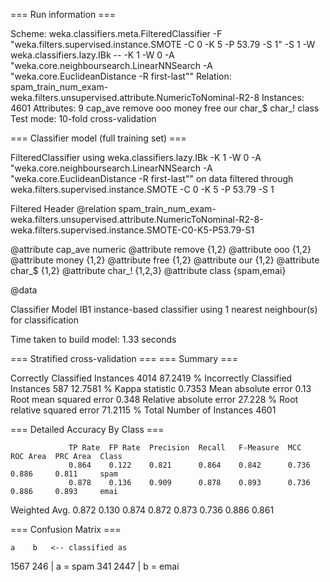 === Run information ===

Scheme:       weka.classifiers.meta.FilteredClassifier -F "weka.filters.supervised.instance.SMOTE -C 0 -K 5 -P 53.79 -S 1" -S 1 -W weka.classifiers.lazy.IBk -- -K 1 -W 0 -A "weka.core.neighboursearch.LinearNNSearch -A \"weka.core.EuclideanDistance -R first-last\""
Relation:     spam_train_num_exam-weka.filters.unsupervised.attribute.NumericToNominal-R2-8
Instances:    4601
Attributes:   9
              cap_ave
              remove
              ooo
              money
              free
              our
              char_$
              char_!
              class
Test mode:    10-fold cross-validation

=== Classifier model (full training set) ===

FilteredClassifier using weka.classifiers.lazy.IBk -K 1 -W 0 -A "weka.core.neighboursearch.LinearNNSearch -A \"weka.core.EuclideanDistance -R first-last\"" on data filtered through weka.filters.supervised.instance.SMOTE -C 0 -K 5 -P 53.79 -S 1

Filtered Header
@relation spam_train_num_exam-weka.filters.unsupervised.attribute.NumericToNominal-R2-8-weka.filters.supervised.instance.SMOTE-C0-K5-P53.79-S1

@attribute cap_ave numeric
@attribute remove {1,2}
@attribute ooo {1,2}
@attribute money {1,2}
@attribute free {1,2}
@attribute our {1,2}
@attribute char_$ {1,2}
@attribute char_! {1,2,3}
@attribute class {spam,emai}

@data


Classifier Model
IB1 instance-based classifier
using 1 nearest neighbour(s) for classification


Time taken to build model: 1.33 seconds

=== Stratified cross-validation ===
=== Summary ===

Correctly Classified Instances        4014               87.2419 %
Incorrectly Classified Instances       587               12.7581 %
Kappa statistic                          0.7353
Mean absolute error                      0.13  
Root mean squared error                  0.348 
Relative absolute error                 27.228  %
Root relative squared error             71.2115 %
Total Number of Instances             4601     

=== Detailed Accuracy By Class ===

                 TP Rate  FP Rate  Precision  Recall   F-Measure  MCC      ROC Area  PRC Area  Class
                 0.864    0.122    0.821      0.864    0.842      0.736    0.886     0.811     spam
                 0.878    0.136    0.909      0.878    0.893      0.736    0.886     0.893     emai
Weighted Avg.    0.872    0.130    0.874      0.872    0.873      0.736    0.886     0.861     

=== Confusion Matrix ===

    a    b   <-- classified as
 1567  246 |    a = spam
  341 2447 |    b = emai

